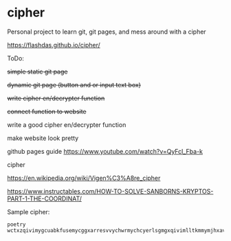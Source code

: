 # cipher
Personal project to learn git, git pages, and mess around with a cipher

https://flashdas.github.io/cipher/

ToDo:

~~simple static git page~~

~~dynamic git page (button and or input text box)~~

~~write cipher en/decrypter function~~

~~connect function to website~~

write a good cipher en/decrypter function

make website look pretty


github pages guide
https://www.youtube.com/watch?v=QyFcl_Fba-k

cipher

https://en.wikipedia.org/wiki/Vigen%C3%A8re_cipher

https://www.instructables.com/HOW-TO-SOLVE-SANBORNS-KRYPTOS-PART-1-THE-COORDINAT/


Sample cipher:
```
poetry
wctxzqivimygcuabkfusemycggxarresvvychwrmychcyerlsgmgxqivimlltkmmymjhxavudfhlrlsbiovphhsijyiope
```
